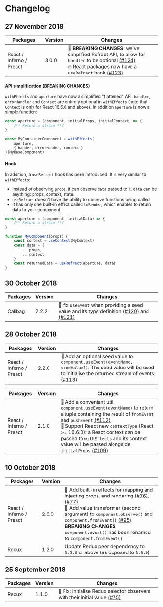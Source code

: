 <!-- prettier-ignore-start -->
# Changelog

## 27 November 2018

| Packages | Version | Changes |
| --- | --- | --- |
| React / Inferno / Preact | 3.0.0 | :rocket: **BREAKING CHANGES**: we've simplified Refract API, to allow for `handler` to be optional [(#124)](https://github.com/fanduel-oss/refract/pull/124)<br>:fire: React packages now have a `useRefract` hook [(#123)](https://github.com/fanduel-oss/refract/pull/123) |

#### API simplification (BREAKING CHANGES)

`withEffects` and `aperture` have now a simplified "flattened" API. `handler`, `errorHandler` and `Context` are entirely optional in `withEffects` (note that `Context` is only for React 16.6.0 and above). In addition `aperture` is now a simple function:

```js
const aperture = (component, initialProps, initialContext) => {
    /** Return a stream **/
}

const MyContainerComponent = withEffects(
    aperture,
    { hander, errorHander, Context }
)(MyBaseComponent)
```

#### Hook

In addition, a `useRefract` hook has been introduced. It is very similar to `withEffects`:
- Instead of observing `props`, it can observe `data` passed to it. `data` can be anything: props, context, state.
- `useRefract` doesn't have the ability to observe functions being called
- It has only one built-in effect called `toRender`, which enables to return data to your component

```js
const aperture = (component, initialData) => {
    /** Return a stream **/
}

function MyComponent(props) {
    const context = useContext(MyContext)
    const data = {
        ...props,
        ...context
    }
    const returnedData = useRefract(aperture, data)
}
```


## 30 October 2018

| Packages | Version | Changes |
| --- | --- | --- |
| Callbag | 2.2.2 | :bug: fix `useEvent` when providing a seed value and its type definition [(#120)](https://github.com/fanduel-oss/refract/pull/120) and [(#121)](https://github.com/fanduel-oss/refract/pull/121) |

## 28 October 2018

| Packages | Version | Changes |
| --- | --- | --- |
| React / Inferno / Preact | 2.2.0 | :rocket: Add an optional seed value to `component.useEvent(eventName, seedValue?)`. The seed value will be used to initialise the returned stream of events [(#113)](https://github.com/fanduel-oss/refract/pull/113) |

| Packages | Version | Changes |
| --- | --- | --- |
| React / Inferno / Preact | 2.1.0 | :rocket: Add a convenient util `component.useEvent(eventName)` to return a tuple containing the result of `fromEvent` and `pushEvent` [(#112)](https://github.com/fanduel-oss/refract/pull/112)<br>:rocket: Support React new `contextType` (React >= 16.6.0): a React context can be passed to `withEffects` and its context value will be passed alongside `initialProps` [(#109)](https://github.com/fanduel-oss/refract/pull/109) |

## 10 October 2018

| Packages | Version | Changes |
| --- | --- | --- |
| React / Inferno / Preact | 2.0.0 | :rocket: Add built-in effects for mapping and injecting props, and rendering [(#76)](https://github.com/fanduel-oss/refract/pull/76), [(#77)](https://github.com/fanduel-oss/refract/pull/77)<br>:rocket: Add value transformer (second argument) to `component.observe()` and `component.fromEvent()` [(#95)](https://github.com/fanduel-oss/refract/pull/95)<br>**BREAKING CHANGES** `component.event()` has been renamed to `component.fromEvent()` |
| Redux | 1.2.0 | Update Redux peer dependency to `3.5.0` or above (as opposed to `3.0.0`) |

## 25 September 2018

| Packages | Version | Changes |
| --- | --- | --- |
| Redux | 1.1.0 | :bug: Fix: initialise Redux selector observers with their initial value [(#75)](https://github.com/fanduel-oss/refract/pull/75) |
<!-- prettier-ignore-end -->
